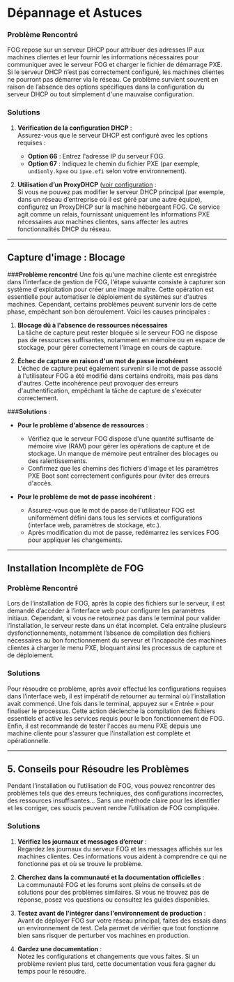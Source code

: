 # Dépannage et Astuces 

### **Problème Rencontré**  
FOG repose sur un serveur DHCP pour attribuer des adresses IP aux machines clientes et leur fournir les informations nécessaires pour communiquer avec le serveur FOG et charger le fichier de démarrage PXE. Si le serveur DHCP n’est pas correctement configuré, les machines clientes ne pourront pas démarrer via le réseau. Ce problème survient souvent en raison de l’absence des options spécifiques dans la configuration du serveur DHCP ou tout simplement d'une mauvaise configuration.

### **Solutions**  

1. **Vérification de la configuration DHCP** :  
   Assurez-vous que le serveur DHCP est configuré avec les options requises :  
   - **Option 66** : Entrez l'adresse IP du serveur FOG.  
   - **Option 67** : Indiquez le chemin du fichier PXE (par exemple, `undionly.kpxe` ou `ipxe.efi` selon votre environnement).  
  

2. **Utilisation d’un ProxyDHCP** ([voir configuration](https://github.com/YBFLB14/FOG_Server/tree/3c08cbfa4ff6185e7dedae82b5e0e28405874ce3/2_ProxyDHCP_Setup) :  
   Si vous ne pouvez pas modifier le serveur DHCP principal (par exemple, dans un réseau d’entreprise où il est géré par une autre équipe), configurez un ProxyDHCP sur la machine hébergeant FOG. Ce service agit comme un relais, fournissant uniquement les informations PXE  nécessaires aux machines clientes, sans affecter les autres fonctionnalités DHCP du réseau.  

---

## **Capture d'image : Blocage**

###**Problème rencontré**
Une fois qu'une machine cliente est enregistrée dans l'interface de gestion de FOG, l'étape suivante consiste à capturer son système d'exploitation pour créer une image maître. Cette opération est essentielle pour automatiser le déploiement de systèmes sur d'autres machines. Cependant, certains problèmes peuvent survenir lors de cette phase, empêchant son bon déroulement. Voici les causes principales :  

1. **Blocage dû à l'absence de ressources nécessaires**  
  La tâche de capture peut rester bloquée si le serveur FOG ne dispose pas de ressources 
  suffisantes, notamment en mémoire ou en espace de stockage, pour gérer correctement l'image     en cours de capture.

2. **Échec de capture en raison d'un mot de passe incohérent**  
   L'échec de capture peut également survenir si le mot de passe associé à l'utilisateur FOG a été modifié dans certains endroits, mais pas dans d'autres. Cette incohérence peut provoquer des erreurs d'authentification, empêchant la tâche de capture de s'exécuter correctement. 


###**Solutions** :

- **Pour le problème d'absence de ressources** :   
  * Vérifiez que le serveur FOG dispose d'une quantité suffisante de mémoire vive (RAM) pour gérer les opérations de capture et de stockage. Un manque de mémoire peut entraîner des blocages ou des ralentissements.  
  * Confirmez que les chemins des fichiers d'image et les paramètres PXE Boot sont correctement configurés pour éviter des erreurs d'accès.  

- **Pour le problème de mot de passe incohérent** :  
  * Assurez-vous que le mot de passe de l'utilisateur FOG est uniformément défini dans tous les services et configurations (interface web, paramètres de stockage, etc.).  
  * Après modification du mot de passe, redémarrez les services FOG pour appliquer les changements.  

---

## Installation Incomplète de FOG

### **Problème Rencontré**  
Lors de l’installation de FOG, après la copie des fichiers sur le serveur, il est demandé d’accéder à l’interface web pour configurer les paramètres initiaux. Cependant, si vous ne retournez pas dans le terminal pour valider l’installation, le serveur reste dans un état incomplet. Cela entraîne plusieurs dysfonctionnements, notamment l’absence de compilation des fichiers nécessaires au bon fonctionnement du serveur et l’incapacité des machines clientes à charger le menu PXE, bloquant ainsi les processus de capture et de déploiement.

### **Solutions**  
Pour résoudre ce problème, après avoir effectué les configurations requises dans l’interface web, il est impératif de retourner au terminal où l’installation avait commencé. Une fois dans le terminal, appuyez sur « Entrée » pour finaliser le processus. Cette action déclenche la compilation des fichiers essentiels et active les services requis pour le bon fonctionnement de FOG. Enfin, il est recommandé de tester l'accès au menu PXE depuis une machine cliente pour s'assurer que l'installation est complète et opérationnelle.

---

## 5. Conseils pour Résoudre les Problèmes

Pendant l’installation ou l’utilisation de FOG, vous pouvez rencontrer des problèmes tels que des erreurs techniques, des configurations incorrectes, des ressources insuffisantes... Sans une méthode claire pour les identifier et les corriger, ces soucis peuvent rendre l’utilisation de FOG compliquée.

### **Solutions**  
1. **Vérifiez les journaux et messages d’erreur** :  
   Regardez les journaux du serveur FOG et les messages affichés sur les machines clientes. Ces informations vous aident à comprendre ce qui ne fonctionne pas et où se trouve le problème.  

2. **Cherchez dans la communauté et la documentation officielles** :  
   La communauté FOG et les forums sont pleins de conseils et de solutions pour des problèmes similaires. Si vous ne trouvez pas de réponse, posez vos questions ou consultez les guides disponibles.  

3. **Testez avant de l'intégrer dans l'environnement de production** :  
   Avant de déployer FOG sur votre réseau principal, faites des essais dans un environnement de test. Cela permet de vérifier que tout fonctionne bien sans risquer de perturber vos machines en production.  

4. **Gardez une documentation** :  
   Notez les configurations et changements que vous faites. Si un problème revient plus tard, cette documentation vous fera gagner du temps pour le résoudre.  

